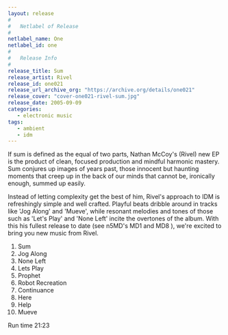 ```yaml
---
layout: release
#
#   Netlabel of Release
#
netlabel_name: One
netlabel_id: one
#
#   Release Info
#
release_title: Sum
release_artist: Rivel
release_id: one021
release_url_archive_org: "https://archive.org/details/one021"
release_cover: "cover-one021-rivel-sum.jpg"
release_date: 2005-09-09
categories:
   - electronic music
tags:
   - ambient
   - idm
---
```

If sum is defined as the equal of two parts, Nathan McCoy's (Rivel) new EP is the product of clean, focused production and mindful harmonic mastery. Sum conjures up images of years past, those innocent but haunting moments that creep up in the back of our minds that cannot be, ironically enough, summed up easily.

Instead of letting complexity get the best of him, Rivel's approach to IDM is refreshingly simple and well crafted. Playful beats dribble around in tracks like 'Jog Along' and 'Mueve', while resonant melodies and tones of those such as 'Let's Play' and 'None Left' incite the overtones of the album. With this his fullest release to date (see n5MD's MD1 and MD8 ), we're excited to bring you new music from Rivel.

1. Sum
2. Jog Along
3. None Left
4. Lets Play
5. Prophet
6. Robot Recreation
7. Continuance
8. Here
9. Help
10. Mueve

Run time 21:23